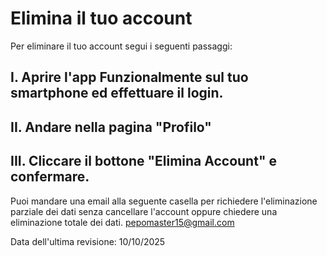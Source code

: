 # Elimina il tuo account
Per eliminare il tuo account segui i seguenti passaggi:
## I. Aprire l'app Funzionalmente sul tuo smartphone ed effettuare il login.
## II. Andare nella pagina "Profilo"
## III. Cliccare il bottone "Elimina Account" e confermare.

Puoi mandare una email alla seguente casella per richiedere l'eliminazione parziale dei dati senza cancellare l'account oppure chiedere una eliminazione totale dei dati.
pepomaster15@gmail.com

Data dell'ultima revisione: 10/10/2025
